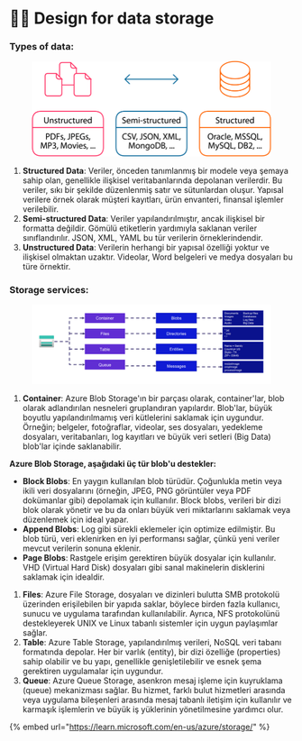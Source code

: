 # 🧑‍💼 Design for data storage

### Types of data:

<figure><img src="../.gitbook/assets/Different-data-types-structured-semi-structured-and-unstructured-Structured-data-is.png" alt=""><figcaption></figcaption></figure>

1. **Structured Data**: Veriler, önceden tanımlanmış bir modele veya şemaya sahip olan, genellikle ilişkisel veritabanlarında depolanan verilerdir. Bu veriler, sıkı bir şekilde düzenlenmiş satır ve sütunlardan oluşur. Yapısal verilere örnek olarak müşteri kayıtları, ürün envanteri, finansal işlemler verilebilir.
2. **Semi-structured Data**: Veriler yapılandırılmıştır, ancak ilişkisel bir formatta değildir. Gömülü etiketlerin yardımıyla saklanan veriler sınıflandırılır. JSON, XML, YAML bu tür verilerin örneklerindendir.
3. **Unstructured Data**: Verilerin herhangi bir yapısal özelliği yoktur ve ilişkisel olmaktan uzaktır. Videolar, Word belgeleri ve medya dosyaları bu türe örnektir.



### Storage services:

<figure><img src="../.gitbook/assets/image.png" alt=""><figcaption></figcaption></figure>

1. **Container**: Azure Blob Storage'ın bir parçası olarak, container'lar, blob olarak adlandırılan nesneleri gruplandıran yapılardır. Blob'lar, büyük boyutlu yapılandırılmamış veri kütlelerini saklamak için uygundur. Örneğin; belgeler, fotoğraflar, videolar, ses dosyaları, yedekleme dosyaları, veritabanları, log kayıtları ve büyük veri setleri (Big Data) blob'lar içinde saklanabilir.

&#x20;       **Azure Blob Storage, aşağıdaki üç tür blob'u destekler:**

* **Block Blobs**: En yaygın kullanılan blob türüdür. Çoğunlukla metin veya ikili veri dosyalarını (örneğin, JPEG, PNG görüntüler veya PDF dokümanlar gibi) depolamak için kullanılır. Block blobs, verileri bir dizi blok olarak yönetir ve bu da onları büyük veri miktarlarını saklamak veya düzenlemek için ideal yapar.
* **Append Blobs**: Log gibi sürekli eklemeler için optimize edilmiştir. Bu blob türü, veri eklenirken en iyi performansı sağlar, çünkü yeni veriler mevcut verilerin sonuna eklenir.
* **Page Blobs**: Rastgele erişim gerektiren büyük dosyalar için kullanılır. VHD (Virtual Hard Disk) dosyaları gibi sanal makinelerin disklerini saklamak için idealdir.

1. **Files**: Azure File Storage, dosyaları ve dizinleri bulutta SMB protokolü üzerinden erişilebilen bir yapıda saklar, böylece birden fazla kullanıcı, sunucu ve uygulama tarafından kullanılabilir. Ayrıca, NFS protokolünü destekleyerek UNIX ve Linux tabanlı sistemler için uygun paylaşımlar sağlar.
2. **Table**: Azure Table Storage, yapılandırılmış verileri, NoSQL veri tabanı formatında depolar. Her bir varlık (entity), bir dizi özelliğe (properties) sahip olabilir ve bu yapı, genellikle genişletilebilir ve esnek şema gerektiren uygulamalar için uygundur.
3. **Queue**: Azure Queue Storage, asenkron mesaj işleme için kuyruklama (queue) mekanizması sağlar. Bu hizmet, farklı bulut hizmetleri arasında veya uygulama bileşenleri arasında mesaj tabanlı iletişim için kullanılır ve karmaşık işlemlerin ve büyük iş yüklerinin yönetilmesine yardımcı olur.



{% embed url="https://learn.microsoft.com/en-us/azure/storage/" %}
